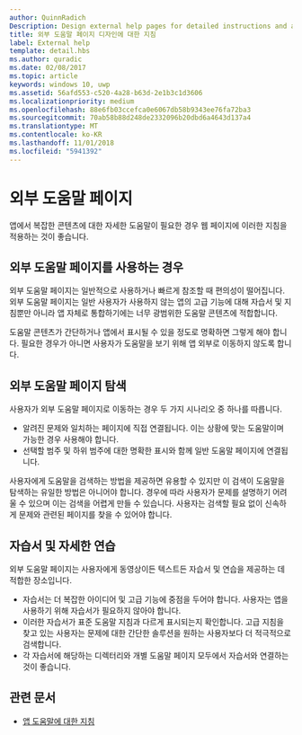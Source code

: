 ```yaml
---
author: QuinnRadich
Description: Design external help pages for detailed instructions and advice about your app.
title: 외부 도움말 페이지 디자인에 대한 지침
label: External help
template: detail.hbs
ms.author: quradic
ms.date: 02/08/2017
ms.topic: article
keywords: windows 10, uwp
ms.assetid: 56afd553-c520-4a28-b63d-2e1b3c1d3606
ms.localizationpriority: medium
ms.openlocfilehash: 88e6fb03ccefca0e6067db58b9343ee76fa72ba3
ms.sourcegitcommit: 70ab58b88d248de2332096b20dbd6a4643d137a4
ms.translationtype: MT
ms.contentlocale: ko-KR
ms.lasthandoff: 11/01/2018
ms.locfileid: "5941392"
---
```

# <a name="external-help-pages"></a>외부 도움말 페이지



앱에서 복잡한 콘텐츠에 대한 자세한 도움말이 필요한 경우 웹 페이지에 이러한 지침을 적용하는 것이 좋습니다.

## <a name="when-to-use-external-help-pages"></a>외부 도움말 페이지를 사용하는 경우

외부 도움말 페이지는 일반적으로 사용하거나 빠르게 참조할 때 편의성이 떨어집니다. 외부 도움말 페이지는 일반 사용자가 사용하지 않는 앱의 고급 기능에 대해 자습서 및 지침뿐만 아니라 앱 자체로 통합하기에는 너무 광범위한 도움말 콘텐츠에 적합합니다.

도움말 콘텐츠가 간단하거나 앱에서 표시될 수 있을 정도로 명확하면 그렇게 해야 합니다. 필요한 경우가 아니면 사용자가 도움말을 보기 위해 앱 외부로 이동하지 않도록 합니다.

## <a name="navigating-external-help-pages"></a>외부 도움말 페이지 탐색

사용자가 외부 도움말 페이지로 이동하는 경우 두 가지 시나리오 중 하나를 따릅니다.
-   알려진 문제와 일치하는 페이지에 직접 연결됩니다. 이는 상황에 맞는 도움말이며 가능한 경우 사용해야 합니다.
-   선택할 범주 및 하위 범주에 대한 명확한 표시와 함께 일반 도움말 페이지에 연결됩니다.

사용자에게 도움말을 검색하는 방법을 제공하면 유용할 수 있지만 이 검색이 도움말을 탐색하는 유일한 방법은 아니어야 합니다. 경우에 따라 사용자가 문제를 설명하기 어려울 수 있으며 이는 검색을 어렵게 만들 수 있습니다. 사용자는 검색할 필요 없이 신속하게 문제와 관련된 페이지를 찾을 수 있어야 합니다.

## <a name="tutorials-and-detailed-walkthroughs"></a>자습서 및 자세한 연습

외부 도움말 페이지는 사용자에게 동영상이든 텍스트든 자습서 및 연습을 제공하는 데 적합한 장소입니다.
-   자습서는 더 복잡한 아이디어 및 고급 기능에 중점을 두어야 합니다. 사용자는 앱을 사용하기 위해 자습서가 필요하지 않아야 합니다.
-   이러한 자습서가 표준 도움말 지침과 다르게 표시되는지 확인합니다. 고급 지침을 찾고 있는 사용자는 문제에 대한 간단한 솔루션을 원하는 사용자보다 더 적극적으로 검색합니다.
-   각 자습서에 해당하는 디렉터리와 개별 도움말 페이지 모두에서 자습서와 연결하는 것이 좋습니다.

## <a name="related-articles"></a>관련 문서

* [앱 도움말에 대한 지침](guidelines-for-app-help.md)
